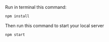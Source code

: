 
Run in terminal this command:

```bash
npm install
```

Then run this command to start your local server

```bash
npm start
```
